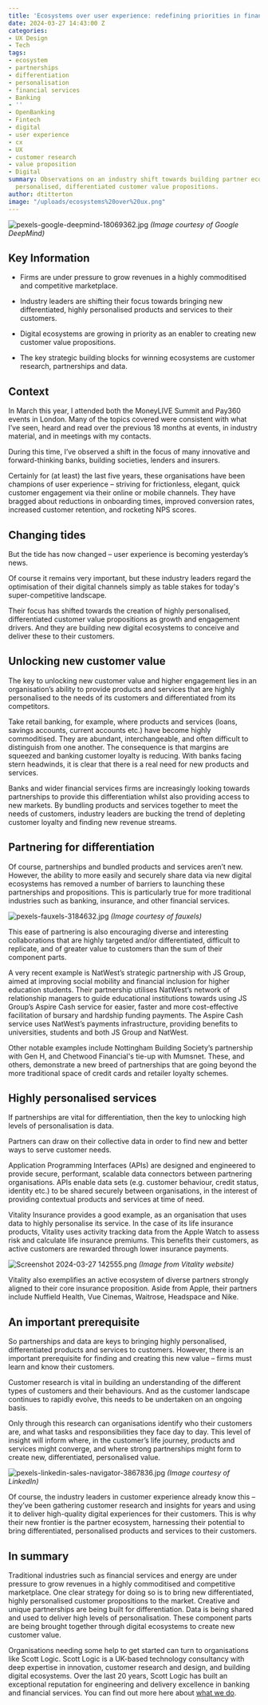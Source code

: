 ```yaml
---
title: 'Ecosystems over user experience: redefining priorities in financial services'
date: 2024-03-27 14:43:00 Z
categories:
- UX Design
- Tech
tags:
- ecosystem
- partnerships
- differentiation
- personalisation
- financial services
- Banking
- ''
- OpenBanking
- Fintech
- digital
- user experience
- cx
- UX
- customer research
- value proposition
- Digital
summary: Observations on an industry shift towards building partner ecosystems for
  personalised, differentiated customer value propositions.
author: dtitterton
image: "/uploads/ecosystems%20over%20ux.png"
---
```


![pexels-google-deepmind-18069362.jpg](/uploads/pexels-google-deepmind-18069362.jpg)
*(Image courtesy of Google DeepMind)*

## **Key Information**

* Firms are under pressure to grow revenues in a highly commoditised and competitive marketplace.

* Industry leaders are shifting their focus towards bringing new differentiated, highly personalised products and services to their customers.

* Digital ecosystems are growing in priority as an enabler to creating new customer value propositions.

* The key strategic building blocks for winning ecosystems are customer research, partnerships and data.

## **Context**

In March this year, I attended both the MoneyLIVE Summit and Pay360 events in London. Many of the topics covered were consistent with what I’ve seen, heard and read over the previous 18 months at events, in industry material, and in meetings with my contacts.

During this time, I’ve observed a shift in the focus of many innovative and forward-thinking banks, building societies, lenders and insurers.

Certainly for (at least) the last five years, these organisations have been champions of user experience – striving for frictionless, elegant, quick customer engagement via their online or mobile channels. They have bragged about reductions in onboarding times, improved conversion rates, increased customer retention, and rocketing NPS scores.

## **Changing tides**

But the tide has now changed – user experience is becoming yesterday’s news.

Of course it remains very important, but these industry leaders regard the optimisation of their digital channels simply as table stakes for today's super-competitive landscape.

Their focus has shifted towards the creation of highly personalised, differentiated customer value propositions as growth and engagement drivers. And they are building new digital ecosystems to conceive and deliver these to their customers.

## **Unlocking new customer value**

The key to unlocking new customer value and higher engagement lies in an organisation’s ability to provide products and services that are highly personalised to the needs of its customers and differentiated from its competitors.

Take retail banking, for example, where products and services (loans, savings accounts, current accounts etc.) have become highly commoditised. They are abundant, interchangeable, and often difficult to distinguish from one another. The consequence is that margins are squeezed and banking customer loyalty is reducing. With banks facing stern headwinds, it is clear that there is a real need for new products and services.

Banks and wider financial services firms are increasingly looking towards partnerships to provide this differentiation whilst also providing access to new markets. By bundling products and services together to meet the needs of customers, industry leaders are bucking the trend of depleting customer loyalty and finding new revenue streams.

## **Partnering for differentiation**

Of course, partnerships and bundled products and services aren’t new. However, the ability to more easily and securely share data via new digital ecosystems has removed a number of barriers to launching these partnerships and propositions. This is particularly true for more traditional industries such as banking, insurance, and other financial services.

![pexels-fauxels-3184632.jpg](/uploads/pexels-fauxels-3184632.jpg)
*(Image courtesy of fauxels)*

This ease of partnering is also encouraging diverse and interesting collaborations that are highly targeted and/or differentiated, difficult to replicate, and of greater value to customers than the sum of their component parts.

A very recent example is NatWest’s strategic partnership with JS Group, aimed at improving social mobility and financial inclusion for higher education students. Their partnership utilises NatWest’s network of relationship managers to guide educational institutions towards using JS Group’s Aspire Cash service for easier, faster and more cost-effective facilitation of bursary and hardship funding payments. The Aspire Cash service uses NatWest’s payments infrastructure, providing benefits to universities, students and both JS Group and NatWest.

Other notable examples include Nottingham Building Society’s partnership with Gen H, and Chetwood Financial's tie-up with Mumsnet. These, and others, demonstrate a new breed of partnerships that are going beyond the more traditional space of credit cards and retailer loyalty schemes.

## **Highly personalised services**

If partnerships are vital for differentiation, then the key to unlocking high levels of personalisation is data.

Partners can draw on their collective data in order to find new and better ways to serve customer needs.

Application Programming Interfaces (APIs) are designed and engineered to provide secure, performant, scalable data connectors between partnering organisations. APIs enable data sets (e.g. customer behaviour, credit status, identity etc.) to be shared securely between organisations, in the interest of providing contextual products and services at time of need.

Vitality Insurance provides a good example, as an organisation that uses data to highly personalise its service. In the case of its life insurance products, Vitality uses activity tracking data from the Apple Watch to assess risk and calculate life insurance premiums. This benefits their customers, as active customers are rewarded through lower insurance payments.

![Screenshot 2024-03-27 142555.png](/uploads/Screenshot%202024-03-27%20142555.png)
*(Image from Vitality website)*

Vitality also exemplifies an active ecosystem of diverse partners strongly aligned to their core insurance proposition. Aside from Apple, their partners include Nuffield Health, Vue Cinemas, Waitrose, Headspace and Nike.

## **An important prerequisite**

So partnerships and data are keys to bringing highly personalised, differentiated products and services to customers. However, there is an important prerequisite for finding and creating this new value – firms must learn and know their customers.

Customer research is vital in building an understanding of the different types of customers and their behaviours. And as the customer landscape continues to rapidly evolve, this needs to be undertaken on an ongoing basis.

Only through this research can organisations identify who their customers are, and what tasks and responsibilities they face day to day. This level of insight will inform where, in the customer’s life journey, products and services might converge, and where strong partnerships might form to create new, differentiated, personalised value.

![pexels-linkedin-sales-navigator-3867836.jpg](/uploads/pexels-linkedin-sales-navigator-3867836.jpg)
*(Image courtesy of LinkedIn)*

Of course, the industry leaders in customer experience already know this – they’ve been gathering customer research and insights for years and using it to deliver high-quality digital experiences for their customers. This is why their new frontier is the partner ecosystem, harnessing their potential to bring differentiated, personalised products and services to their customers.

## **In summary**

Traditional industries such as financial services and energy are under pressure to grow revenues in a highly commoditised and competitive marketplace. One clear strategy for doing so is to bring new differentiated, highly personalised customer propositions to the market. Creative and unique partnerships are being built for differentiation. Data is being shared and used to deliver high levels of personalisation. These component parts are being brought together through digital ecosystems to create new customer value.

Organisations needing some help to get started can turn to organisations like Scott Logic. Scott Logic is a UK-based technology consultancy with deep expertise in innovation, customer research and design, and building digital ecosystems. Over the last 20 years, Scott Logic has built an exceptional reputation for engineering and delivery excellence in banking and financial services. You can find out more here about [what we do](https://www.scottlogic.com/what-we-do).